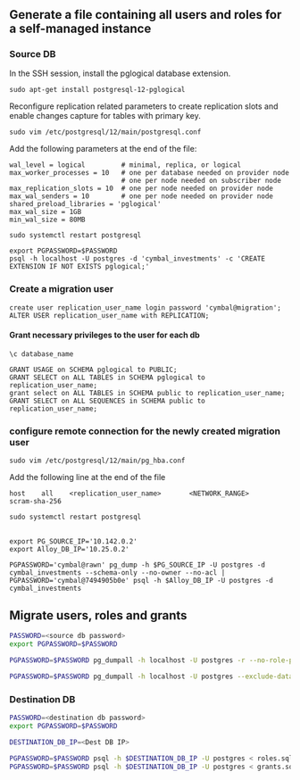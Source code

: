 #
## Generate a file containing all users and roles for a self-managed instance

### Source DB

In the SSH session, install the pglogical database extension.
```
sudo apt-get install postgresql-12-pglogical
```
Reconfigure replication related parameters to create replication slots and enable changes capture for tables with primary key.
```
sudo vim /etc/postgresql/12/main/postgresql.conf
```
Add the following parameters at the end of the file:

```
wal_level = logical         # minimal, replica, or logical
max_worker_processes = 10   # one per database needed on provider node
                            # one per node needed on subscriber node
max_replication_slots = 10  # one per node needed on provider node
max_wal_senders = 10        # one per node needed on provider node
shared_preload_libraries = 'pglogical'
max_wal_size = 1GB
min_wal_size = 80MB
```

```
sudo systemctl restart postgresql
```

```
export PGPASSWORD=$PASSWORD
psql -h localhost -U postgres -d 'cymbal_investments' -c 'CREATE EXTENSION IF NOT EXISTS pglogical;'
```
### Create a migration user

```
create user replication_user_name login password 'cymbal@migration';
ALTER USER replication_user_name with REPLICATION;
```


#### Grant necessary privileges to the user for each db
```
\c database_name
```

```
GRANT USAGE on SCHEMA pglogical to PUBLIC;
GRANT SELECT on ALL TABLES in SCHEMA pglogical to replication_user_name;
grant select on ALL TABLES in SCHEMA public to replication_user_name;
GRANT SELECT on ALL SEQUENCES in SCHEMA public to replication_user_name;
```

### configure remote connection for the newly created migration user

```
sudo vim /etc/postgresql/12/main/pg_hba.conf
```
Add the following line at the end of the file
```
host    all    <replication_user_name>       <NETWORK_RANGE>      scram-sha-256
```

```
sudo systemctl restart postgresql
```


##
```
export PG_SOURCE_IP='10.142.0.2'
export Alloy_DB_IP='10.25.0.2'

PGPASSWORD='cymbal@rawn' pg_dump -h $PG_SOURCE_IP -U postgres -d cymbal_investments --schema-only --no-owner --no-acl | PGPASSWORD='cymbal@7494905b0e' psql -h $Alloy_DB_IP -U postgres -d cymbal_investments
```

## Migrate users, roles and grants
```bash
PASSWORD=<source db password>
export PGPASSWORD=$PASSWORD
```

```bash
PGPASSWORD=$PASSWORD pg_dumpall -h localhost -U postgres -r --no-role-passwords| sed 's/NOSUPERUSER//g;s/SUPERUSER//g' > roles.sql
```

```bash
PGPASSWORD=$PASSWORD pg_dumpall -h localhost -U postgres --exclude-database="alloydbadmin|cloudsqladmin|rdsadmin|template0|template1" --schema-only --no-role-passwords | sed '/replication_user/d;' | grep -e '^\(GRANT\|REVOKE\|\\connect\|ALTER.*OWNER.*\)' > grants.sql
```

### Destination DB

```bash
PASSWORD=<destination db password>
export PGPASSWORD=$PASSWORD

DESTINATION_DB_IP=<Dest DB IP>
```

```bash
PGPASSWORD=$PASSWORD psql -h $DESTINATION_DB_IP -U postgres < roles.sql
PGPASSWORD=$PASSWORD psql -h $DESTINATION_DB_IP -U postgres < grants.sql
```